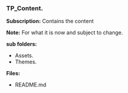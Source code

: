 ### TP_Content.
**Subscription:** Contains the content

**Note:** For what it is now and subject to change.

**sub folders:**
- Assets.
- Themes.

**Files:** 
- README.md
